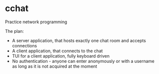 # cchat
Practice network programming

The plan:
 - A server application, that hosts exactly one chat room and accepts connections
 - A client application, that connects to the chat
 - TUI for a client application, fully keyboard driven
 - No authentication - anyone can enter anonymously or with a username as long as it is not acquired at the moment

